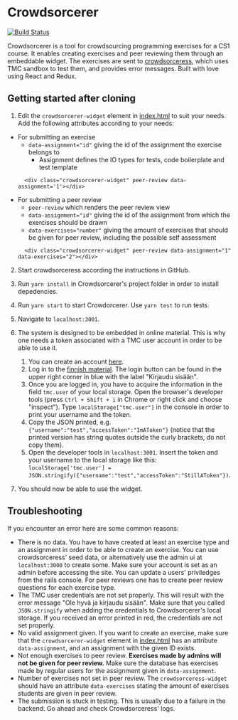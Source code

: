 # Crowdsorcerer

[![Build Status](https://travis-ci.org/rage/crowdsorcerer.svg?branch=master)](https://travis-ci.org/rage/crowdsorcerer)

Crowdsorcerer is a tool for crowdsourcing programming exercises for a CS1  course. It enables creating exercises and peer reviewing them through an embeddable widget. The exercises are sent to [crowdsorceress](https://github.com/rage/crowdsorceress), which uses TMC sandbox to test them, and provides error messages. Built with love using React and Redux.

## Getting started after cloning

1. Edit the `crowdsorcerer-widget` element in [index.html](https://github.com/rage/crowdsorcerer/blob/master/index.html) to suit your needs. Add the following attributes according to your needs:
  - For submitting an exercise
    - `data-assignment="id"` giving the id of the assignment the exercise belongs to
      -  Assignment defines the IO types for tests, code boilerplate and test template
    ```
      <div class="crowdsorcerer-widget" peer-review data-assignment='1'></div>
    ```
  - For submitting a peer review
    - `peer-review` which renders the peer review view
    - `data-assignment="id"` giving the id of the assignment from which the exercises should be drawn
    - `data-exercises="number"` giving the amount of exercises that should be given for peer review, including the possible self assessment
    ```
      <div class="crowdsorcerer-widget" peer-review data-assignment="1" data-exercises="2"></div>
    ```

2. Start crowdsorceress according the instructions in GitHub.

3. Run `yarn install` in Crowdsorcerer's project folder in order to install depedencies.

4. Run `yarn start` to start Crowdorcerer. Use `yarn test` to run tests.

5. Navigate to `localhost:3001`.

6. The system is designed to be embedded in online material. This is why one needs a token associated with a TMC user account in order to be able to use it.
    1. You can create an account [here](https://tmc.mooc.fi/user/new).
    2. Log in to the [finnish material](https://materiaalit.github.io/ohjelmointi-18/). The login button can be found in the upper right corner in blue with the label "Kirjaudu sisään".
    3. Once you are logged in, you have to acquire the information in the field `tmc.user` of your local storage. Open the browser's developer tools (press `Ctrl + Shift + i` in Chrome or right click and choose "inspect"). Type `localStorage["tmc.user"]` in the console in order to print your username and the token.
    4. Copy the JSON printed, e.g. `{"username":"test","accessToken":"ImAToken"}` (notice that the printed version has string quotes outside the curly brackets, do not copy them).
    5. Open the developer tools in `localhost:3001`. Insert the token and your username to the local storage like this: `localStorage['tmc.user'] = JSON.stringify({"username":"test","accessToken":"StillAToken"})`.

7. You should now be able to use the widget.

## Troubleshooting

If you encounter an error here are some common reasons:
- There is no data. You have to have created at least an exercise type and an assignment in order to be able to create an exercise. You can use crowdsorceress' seed data, or alternatively use the admin ui at `localhost:3000` to create some. Make sure your account is set as an admin before accessing the site. You can update a users' priviledges from the rails console. For peer reviews one has to create peer review questions for each exercise type.
- The TMC user credentials are not set properly. This will result with the error message "Ole hyvä ja kirjaudu sisään". Make sure that you called `JSON.stringify` when adding the credentials to Crowdsorcerer's local storage. If you received an error printed in red, the credentials are not set properly.
- No valid assignment given. If you want to create an exercise, make sure that the `crowdsorcerer-widget` element in [index.html](https://github.com/rage/crowdsorcerer/blob/master/index.html) has an attribute `data-assignment`, and an assignment with the given ID exists.
- Not enough exercises to peer review. **Exercises made by admins will not be given for peer review.** Make sure the database has exercises made by regular users for the assignment given in `data-assignment`.
- Number of exercises not set in peer review. The `crowdsorceress-widget` should have an attribute `data-exercises` stating the amount of exercises students are given in peer review.
- The submission is stuck in testing. This is usually due to a failure in the backend. Go ahead and check Crowdsorceress' logs.
